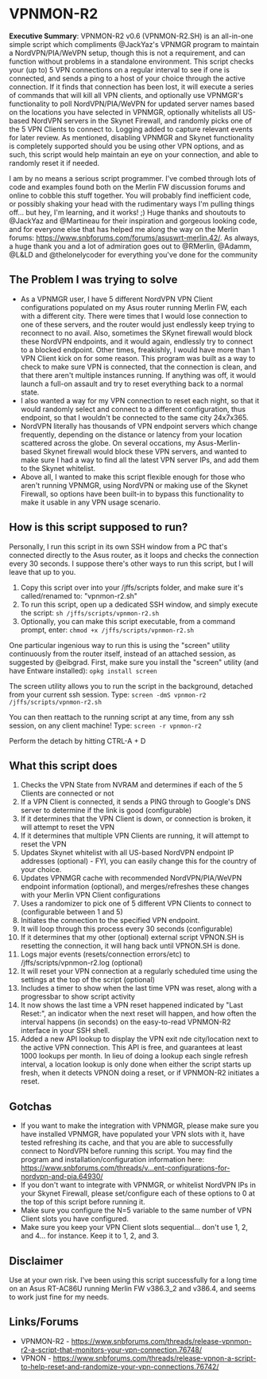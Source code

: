 # VPNMON-R2

**Executive Summary**: VPNMON-R2 v0.6 (VPNMON-R2.SH) is an all-in-one simple script which compliments @JackYaz's VPNMGR program to maintain a NordVPN/PIA/WeVPN setup, though this is not a requirement, and can function without problems in a standalone environment. This script checks your (up to) 5 VPN connections on a regular interval to see if one is connected, and sends a ping to a host of your choice through the active connection.  If it finds that connection has been lost, it will execute a series of commands that will kill all VPN clients, and optionally use VPNMGR's functionality to poll NordVPN/PIA/WeVPN for updated server names based on the locations you have selected in VPNMGR, optionally whitelists all US-based NordVPN servers in the Skynet Firewall, and randomly picks one of the 5 VPN Clients to connect to. Logging added to capture relevant events for later review.  As mentioned, disabling VPNMGR and Skynet functionality is completely supported should you be using other VPN options, and as such, this script would help maintain an eye on your connection, and able to randomly reset it if needed.

I am by no means a serious script programmer. I've combed through lots of code and examples found both on the Merlin FW discussion forums and online to cobble this stuff together. You will probably find inefficient code, or possibly shaking your head with the rudimentary ways I'm pulling things off... but hey, I'm learning, and it works! ;)  Huge thanks and shoutouts to @JackYaz and @Martineau for their inspiration and gorgeous looking code, and for everyone else that has helped me along the way on the Merlin forums: https://www.snbforums.com/forums/asuswrt-merlin.42/.  As always, a huge thank you and a lot of admiration goes out to @RMerlin, @Adamm, @L&LD and @thelonelycoder for everything you've done for the community

The Problem I was trying to solve
---------------------------------
* As a VPNMGR user, I have 5 different NordVPN VPN Client configurations populated on my Asus router running Merlin FW, each with a different city.  There were times that I would lose connection to one of these servers, and the router would just endlessly keep trying to reconnect to no avail.  Also, sometimes the SKynet firewall would block these NordVPN endpoints, and it would again, endlessly try to connect to a blocked endpoint.  Other times, freakishly, I would have more than 1 VPN Client kick on for some reason.  This program was built as a way to check to make sure VPN is connected, that the connection is clean, and that there aren't multiple instances running.  If anything was off, it would launch a full-on assault and try to reset everything back to a normal state.
* I also wanted a way for my VPN connection to reset each night, so that it would randomly select and connect to a different configuration, thus endpoint, so that I wouldn't be connected to the same city 24x7x365.
* NordVPN literally has thousands of VPN endpoint servers which change frequently, depending on the distance or latency from your location scattered across the globe. On several occations, my Asus-Merlin-based Skynet firewall would block these VPN servers, and wanted to make sure I had a way to find all the latest VPN server IPs, and add them to the Skynet whitelist.
* Above all, I wanted to make this script flexible enough for those who aren't running VPNMGR, using NordVPN or making use of the Skynet Firewall, so options have been built-in to bypass this functionality to make it usable in any VPN usage scenario.

How is this script supposed to run?
-----------------------------------
Personally, I run this script in its own SSH window from a PC that's connected directly to the Asus router, as it loops and checks the connection every 30 seconds. I suppose there's other ways to run this script, but I will leave that up to you.
1. Copy this script over into your /jffs/scripts folder, and make sure it's called/renamed to: "vpnmon-r2.sh"
2. To run this script, open up a dedicated SSH window, and simply execute the script:
   ``sh /jffs/scripts/vpnmon-r2.sh``
3. Optionally, you can make this script executable, from a command prompt, enter:
   ``chmod +x /jffs/scripts/vpnmon-r2.sh``
   
One particular ingenious way to run this is using the "screen" utility continuously from the router itself, instead of an attached session, as suggested by @eibgrad.  First, make sure you install the "screen" utility (and have Entware installed):
   ``opkg install screen``

The screen utility allows you to run the script in the background, detached from your current ssh session. Type:
   ``screen -dmS vpnmon-r2 /jffs/scripts/vpnmon-r2.sh``

You can then reattach to the running script at any time, from any ssh session, on any client machine! Type:
   ``screen -r vpnmon-r2``

Perform the detach by hitting CTRL-A + D

What this script does
---------------------
1. Checks the VPN State from NVRAM and determines if each of the 5 Clients are connected or not
2. If a VPN Client is connected, it sends a PING through to Google's DNS server to determine if the link is good (configurable)
3. If it determines that the VPN Client is down, or connection is broken, it will attempt to reset the VPN
4. If it determines that multiple VPN Clients are running, it will attempt to reset the VPN
5. Updates Skynet whitelist with all US-based NordVPN endpoint IP addresses (optional) - FYI, you can easily change this for the country of your choice.
6. Updates VPNMGR cache with recommended NordVPN/PIA/WeVPN endpoint information (optional), and merges/refreshes these changes with your Merlin VPN Client configurations
7. Uses a randomizer to pick one of 5 different VPN Clients to connect to (configurable between 1 and 5)
8. Initiates the connection to the specified VPN endpoint.
9. It will loop through this process every 30 seconds (configurable)
10. If it determines that my other (optional) external script VPNON.SH is resetting the connection, it will hang back until VPNON.SH is done.
11. Logs major events (resets/connection errors/etc) to /jffs/scripts/vpnmon-r2.log (optional)
12. It will reset your VPN connection at a regularly scheduled time using the settings at the top of the script (optional)
13. Includes a timer to show when the last time VPN was reset, along with a progressbar to show script activity
14. It now shows the last time a VPN reset happened indicated by "Last Reset:", an indicator when the next reset will happen, and how often the interval happens (in seconds) on the easy-to-read VPNMON-R2 interface in your SSH shell.
15.  Added a new API lookup to display the VPN exit nde city/location next to the active VPN connection.  This API is free, and guarantees at least 1000 lookups per month.  In lieu of doing a lookup each single refresh interval, a location lookup is only done when either the script starts up fresh, when it detects VPNON doing a reset, or if VPNMON-R2 initiates a reset.

Gotchas
-------
* If you want to make the integration with VPNMGR, please make sure you have installed VPNMGR, have populated your VPN slots with it, have tested refreshing its cache, and that you are able to successfully connect to NordVPN before running this script. You may find the program and installation/configuration information here: https://www.snbforums.com/threads/v...ent-configurations-for-nordvpn-and-pia.64930/
* If you don't want to integrate with VPNMGR, or whitelist NordVPN IPs in your Skynet Firewall, please set/configure each of these options to 0 at the top of this script before running it.
* Make sure you configure the N=5 variable to the same number of VPN Client slots you have configured.
* Make sure you keep your VPN Client slots sequential... don't use 1, 2, and 4... for instance. Keep it to 1, 2, and 3.

Disclaimer
----------
Use at your own risk.  I've been using this script successfully for a long time on an Asus RT-AC86U running Merlin FW v386.3_2 and v386.4, and seems to work just fine for my needs.

Links/Forums
----------
* VPNMON-R2 - https://www.snbforums.com/threads/release-vpnmon-r2-a-script-that-monitors-your-vpn-connection.76748/
* VPNON - https://www.snbforums.com/threads/release-vpnon-a-script-to-help-reset-and-randomize-your-vpn-connections.76742/

